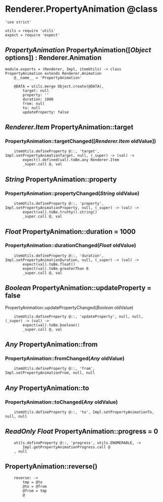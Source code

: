 Renderer.PropertyAnimation @class
=================================

	'use strict'

	utils = require 'utils'
	expect = require 'expect'

*PropertyAnimation* PropertyAnimation([*Object* options]) : Renderer.Animation
------------------------------------------------------------------------------

	module.exports = (Renderer, Impl, itemUtils) -> class PropertyAnimation extends Renderer.Animation
		@__name__ = 'PropertyAnimation'

		@DATA = utils.merge Object.create(@DATA),
			target: null
			property: ''
			duration: 1000
			from: null
			to: null
			updateProperty: false

*Renderer.Item* PropertyAnimation::target
-----------------------------------------

### PropertyAnimation::targetChanged([*Renderer.Item* oldValue])

		itemUtils.defineProperty @::, 'target', Impl.setPropertyAnimationTarget, null, (_super) -> (val) ->
			expect().defined(val).toBe.any Renderer.Item
			_super.call @, val

*String* PropertyAnimation::property
------------------------------------

### PropertyAnimation::propertyChanged(*String* oldValue)

		itemUtils.defineProperty @::, 'property', Impl.setPropertyAnimationProperty, null, (_super) -> (val) ->
			expect(val).toBe.truthy().string()
			_super.call @, val

*Float* PropertyAnimation::duration = 1000
------------------------------------------

### PropertyAnimation::durationChanged(*Float* oldValue)

		itemUtils.defineProperty @::, 'duration', Impl.setPropertyAnimationDuration, null, (_super) -> (val) ->
			expect(val).toBe.float()
			expect(val).toBe.greaterThan 0
			_super.call @, val

*Boolean* PropertyAnimation::updateProperty = false
---------------------------------------------------

PropertyAnimation::updatePropertyChanged(*Boolean* oldValue)

		itemUtils.defineProperty @::, 'updateProperty', null, null, (_super) -> (val) ->
			expect(val).toBe.boolean()
			_super.call @, val

*Any* PropertyAnimation::from
-----------------------------

### PropertyAnimation::fromChanged(*Any* oldValue)

		itemUtils.defineProperty @::, 'from', Impl.setPropertyAnimationFrom, null, null

*Any* PropertyAnimation::to
---------------------------

### PropertyAnimation::toChanged(*Any* oldValue)

		itemUtils.defineProperty @::, 'to', Impl.setPropertyAnimationTo, null, null

*ReadOnly* *Float* PropertyAnimation::progress = 0
--------------------------------------------------

		utils.defineProperty @::, 'progress', utils.ENUMERABLE, ->
			Impl.getPropertyAnimationProgress.call @
		, null

PropertyAnimation::reverse()
----------------------------

		reverse: ->
			tmp = @to
			@to = @from
			@from = tmp
			@